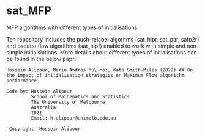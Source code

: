 # sat_MFP
MFP algorithms with different types of initialisations

Teh repository includes the push-relabel algoritms (sat_hipr, sat_par, satp2r) and pseduo flow algorithms (sat_hipf) enabled to work with simple and non-simple initialsiations. More details about different tyoes of initialisations can be found in the below papr:

```
Hossein Alipour, Mario Andrés Mu\~noz, Kate Smith-Miles (2022) ## On the impact of initialisation strategies on Maximum Flow algorithm performance 
```

```
Code by: Hossein Alipour
         School of Mathematics and Statistics
         The University of Melbourne
         Australia
         2021
         Email: h.alipour@unimelb.edu.au
 
 Copyright: Hossein Alipour
 ```

